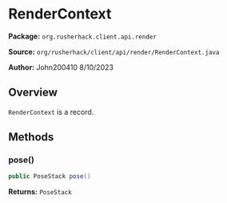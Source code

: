 # RenderContext

**Package:** `org.rusherhack.client.api.render`

**Source:** `org/rusherhack/client/api/render/RenderContext.java`

**Author:** John200410 8/10/2023



## Overview

`RenderContext` is a record.

## Methods

### pose()

```java
public PoseStack pose()
```

**Returns:** `PoseStack`

